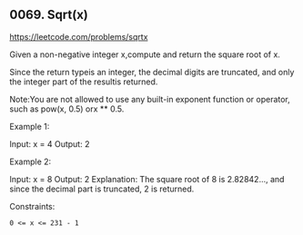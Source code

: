 ## 0069. Sqrt(x)

https://leetcode.com/problems/sqrtx

Given a non-negative integer x,compute and return the square root of x.

Since the return typeis an integer, the decimal digits are truncated, and only the integer part of the resultis returned.

Note:You are not allowed to use any built-in exponent function or operator, such as pow(x, 0.5) orx \*\* 0.5.

Example 1:

Input: x = 4
Output: 2

Example 2:

Input: x = 8
Output: 2
Explanation: The square root of 8 is 2.82842..., and since the decimal part is truncated, 2 is returned.

Constraints:

    0 <= x <= 231 - 1
